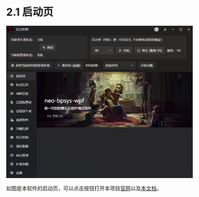 # 2.1 启动页
‍![启动页](images/后台控制窗口.png)

如图是本软件的启动页，可以点击按钮打开本项目[官网](https://bpsys.plfjy.top/)以及[本文档](https://docs.bpsys.plfjy.top)。

